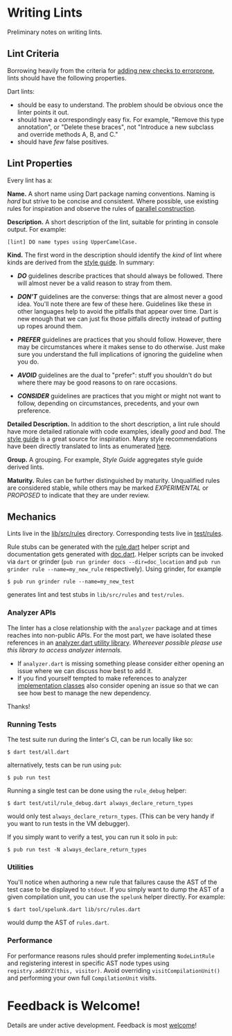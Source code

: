 # Writing Lints

Preliminary notes on writing lints.

## Lint Criteria

Borrowing heavily from the criteria for [adding new checks to errorprone](https://github.com/google/error-prone/wiki/Criteria-for-new-checks), 
lints should have the following properties.

Dart lints:

* should be easy to understand. The problem should be obvious once the linter points it out.
* should have a correspondingly easy fix. For example, "Remove this type annotation", or "Delete these braces", not 
"Introduce a new subclass and override methods A, B, and C."
* should have *few* false positives.

## Lint Properties

Every lint has a:

**Name.** A short name using Dart package naming conventions.  Naming is *hard* but strive to be concise and consistent.  Where possible, use existing rules for inspiration and observe the rules of [parallel construction](https://en.wikipedia.org/wiki/Parallelism_(grammar)).

**Description.** A short description of the lint, suitable for printing in console output.  For example:

```
[lint] DO name types using UpperCamelCase.
```

**Kind.** The first word in the description should identify the *kind* of lint where kinds are derived from the 
[style guide](https://www.dartlang.org/articles/style-guide/). In summary:

* ***DO*** guidelines describe practices that should always be followed. There will almost never be a valid reason 
to stray from them.

* ***DON'T*** guidelines are the converse: things that are almost never a good idea. You'll note there are few of 
these here. Guidelines like these in other languages help to avoid the pitfalls that appear over time. Dart is 
new enough that we can just fix those pitfalls directly instead of putting up ropes around them.

* ***PREFER*** guidelines are practices that you should follow. However, there may be circumstances where it makes 
sense to do otherwise. Just make sure you understand the full implications of ignoring the guideline when you do.

* ***AVOID*** guidelines are the dual to "prefer": stuff you shouldn't do but where there may be good reasons to 
on rare occasions.

* ***CONSIDER*** guidelines are practices that you might or might not want to follow, depending on circumstances, 
precedents, and your own preference.

**Detailed Description.** In addition to the short description, a lint rule should have more detailed rationale 
with code examples, ideally *good* and *bad*. The [style guide](https://www.dartlang.org/articles/style-guide/) is 
a great source for inspiration.  Many style recommendations have been directly translated to lints as enumerated
[here](https://dart-lang.github.io/linter/lints/).

**Group.**  A grouping.  For example, *Style Guide* aggregates style guide derived lints.

**Maturity.** Rules can be further distinguished by maturity. Unqualified rules are considered stable, 
while others may be marked *EXPERIMENTAL* or *PROPOSED* to indicate that they are under review.

## Mechanics

Lints live in the [lib/src/rules](https://github.com/dart-lang/linter/tree/master/lib/src/rules) directory. 
Corresponding tests live in [test/rules](https://github.com/dart-lang/linter/tree/master/test/rules). 

Rule stubs can be generated with the [rule.dart](https://github.com/dart-lang/linter/blob/master/tool/rule.dart) 
helper script and documentation gets generated with [doc.dart](https://github.com/dart-lang/linter/blob/master/tool/doc.dart). 
Helper scripts can be invoked via `dart` or grinder (`pub run grinder docs --dir=doc_location` and `pub run grinder rule --name=my_new_rule` respectively).  Using grinder, for example

    $ pub run grinder rule --name=my_new_test
    
generates lint and test stubs in `lib/src/rules` and `test/rules`.

### Analyzer APIs

The linter has a close relationship with the `analyzer` package and at times reaches into non-public APIs.  For the most part, we have isolated these references in an [analyzer.dart utility library](https://github.com/dart-lang/linter/blob/master/lib/src/analyzer.dart).  *Whereever possible please use this library to access analyzer internals.*  

  * If `analyzer.dart` is missing something please consider either opening an issue where we can discuss how best to add it. 
  * If you find yourself tempted to make references to analyzer [implementation classes](https://dart-lang.github.io/linter/lints/implementation_imports.html) also consider opening an issue so that we can see how best to manage the new dependency.
  
Thanks!

### Running Tests

The test suite run during the linter's CI, can be run locally like so:

    $ dart test/all.dart

alternatively, tests can be run using `pub`:

    $ pub run test
    
Running a single test can be done using the `rule_debug` helper:

    $ dart test/util/rule_debug.dart always_declare_return_types
    
would only test `always_declare_return_types`.  (This can be very handy if you want to run tests in the VM debugger).

If you simply want to verify a test, you can run it solo in `pub`:

    $ pub run test -N always_declare_return_types

### Utilities

You'll notice when authoring a new rule that failures cause the AST of the test case to be displayed to `stdout`.  If you simply want to dump the AST of a given compilation unit, you can use the `spelunk` helper directly.  For example:

    $ dart tool/spelunk.dart lib/src/rules.dart
    
would dump the AST of `rules.dart`.

### Performance

For performance reasons rules should prefer implementing `NodeLintRule` and registering interest in specific AST node types using `registry.addXYZ(this, visitor)`. Avoid overriding `visitCompilationUnit()` and performing your own full `CompilationUnit` visits.

# Feedback is Welcome!

Details are under active development.  Feedback is most [welcome](https://github.com/dart-lang/linter/issues)!
